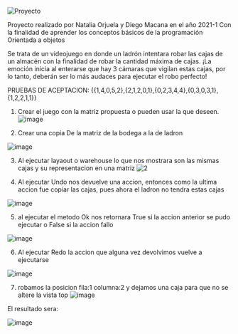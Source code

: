 ![Proyecto](https://user-images.githubusercontent.com/59974540/114288818-fccb6900-9a37-11eb-8080-73cfb368a661.png)

Proyecto realizado por Natalia Orjuela y Diego Macana en el año 2021-1 Con la finalidad de aprender los conceptos básicos de la programación Orientada a objetos 

Se trata de un videojuego en donde un ladrón intentara robar las cajas de un almacén con la finalidad de robar la cantidad máxima de cajas. ¡La emoción inicia al enterarse que hay 3 cámaras que vigilan estas cajas, por lo tanto, deberán ser lo más audaces para ejecutar el robo perfecto!

PRUEBAS DE ACEPTACION:
{{1,4,0,5,2},{2,1,2,0,1},{0,2,3,4,4},{0,3,0,3,1},{1,2,2,1,1}}

1. Crear el juego con la matriz propuesta o pueden usar la que deseen.
![image](https://user-images.githubusercontent.com/59974540/114289552-7b2b0980-9a3e-11eb-98ce-10d73e4460d1.png)

2. Crear una copia De la matriz de la bodega a la de ladron

![image](https://user-images.githubusercontent.com/59974540/114289596-de1ca080-9a3e-11eb-9bb8-b33a3b88ceae.png)

3. Al ejecutar layaout o warehouse lo que nos mostrara son las mismas cajas y su representacion en una matriz
![2](https://user-images.githubusercontent.com/59974540/114289663-6a2ec800-9a3f-11eb-8f11-8bb8d474180a.png)

4. Al ejecutar Undo nos devuelve una accion, entonces como la ultima accion fue copiar las cajas, pues ahora el ladron no tendra estas cajas

![image](https://user-images.githubusercontent.com/59974540/114289700-9e09ed80-9a3f-11eb-9ae8-6912233cf018.png)

5. al ejecutar el metodo Ok nos retornara True si la accion anterior se pudo ejecutar o False si la accion fallo

![image](https://user-images.githubusercontent.com/59974540/114289739-ce518c00-9a3f-11eb-989f-1a6b18633c0d.png)

6. Al ejecutar Redo la accion que alguna vez devolvimos vuelve a ejecutarse

![image](https://user-images.githubusercontent.com/59974540/114289755-f640ef80-9a3f-11eb-855d-173ce7ea436c.png)

7. robamos la posicion fila:1 columna:2 y dejamos una caja para que no se altere la vista top 
![image](https://user-images.githubusercontent.com/59974540/114289826-9eef4f00-9a40-11eb-8e7a-831b8341fe39.png)

El resultado sera: 

![image](https://user-images.githubusercontent.com/59974540/114289841-b3cbe280-9a40-11eb-8f95-0df07f61125d.png)






